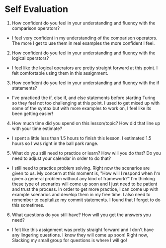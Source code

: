 # Self Evaluation

1. How confident do you feel in your understanding and fluency with the comparison operators?
- I feel very confident in my understanding of the comparison operators. The more I get to use them in real examples the more confident I feel. 

2. How confident do you feel in your understanding and fluency with the logical operators?
- I feel like the logical operators are pretty straight forward at this point. I felt comfortable using them in this assignment. 

3. How confident do you feel in your understanding and fluency with the if statements?
- I've practiced the if, else if, and else statements before starting Turing so they feel not too challenging at this point. I used to get mixed up with some of the syntax but with more examples to work on, I feel like its been getting easier! 

4. How much time did you spend on this lesson/topic? How did that line up with your time estimate?
- I spent a little less than 1.5 hours to finish this lesson. I estimated 1.5 hours so I was right in the ball park range. 

5. What do you still need to practice or learn? How will you do that? Do you need to adjust your calendar in order to do that?
- I still need to practice problem solving. Right now the scenarios are given to us. My concern at this moment is, "How will I respond when I'm given a general problem without any kind of framework?" I'm thinking these type of scenarios will come up soon and I just need to be patient and trust the process. In order to get more practice, I can come up with example scenarios and develop them in my free time. I also need to remember to capitalize my commit statements. I found that I forget to do this sometimes. 

6. What questions do you still have? How will you get the answers you need?
- I felt like this assignment was pretty straight forward and I don't have any lingering questions. I know they will come up soon! Right now, Slacking my small group for questions is where I will go!
